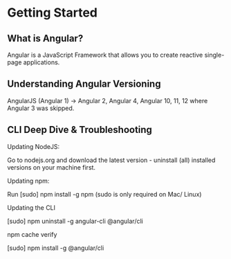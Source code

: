 # Getting Started

## What is Angular?
Angular is a JavaScript Framework that allows you to create reactive single-page applications.

## Understanding Angular Versioning
AngularJS (Angular 1) -> Angular 2, Angular 4, Angular 10, 11, 12 where Angular 3 was skipped.

## CLI Deep Dive & Troubleshooting

Updating NodeJS:

Go to nodejs.org and download the latest version - uninstall (all) installed versions on your machine first.

Updating npm:

Run [sudo] npm install -g npm  (sudo  is only required on Mac/ Linux)

Updating the CLI

[sudo] npm uninstall -g angular-cli @angular/cli 

npm cache verify 

[sudo] npm install -g @angular/cli 